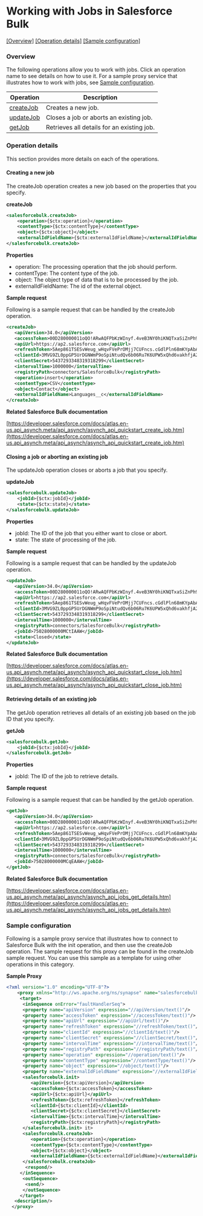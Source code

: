 # Working with Jobs in Salesforce Bulk

[[Overview]](#overview)  [[Operation details]](#operation-details)  [[Sample configuration]](#sample-configuration)

### Overview 

The following operations allow you to work with jobs. Click an operation name to see details on how to use it.
For a sample proxy service that illustrates how to work with jobs, see [Sample configuration](#sample-configuration).

| Operation        | Description |
| ------------- |-------------|
| [createJob](#creating-a-new-job)    | Creates a new job. |
| [updateJob](#closing-a-job-or-aborting-an-existing-job)      | Closes a job or aborts an existing job. |
| [getJob](#retrieving-details-of-an-existing-job)      | Retrieves all details for an existing job. |

### Operation details

This section provides more details on each of the operations.

#### Creating a new job
The createJob operation creates a new job based on the properties that you specify.

**createJob**
```xml
<salesforcebulk.createJob>
    <operation>{$ctx:operation}</operation>
    <contentType>{$ctx:contentType}</contentType>
    <object>{$ctx:object}</object>
    <externalIdFieldName>{$ctx:externalIdFieldName}</externalIdFieldName>
</salesforcebulk.createJob>
```

**Properties**
* operation: The processing operation that the job should perform.
* contentType: The content type of the job.
* object: The object type of data that is to be processed by the job.
* externalIdFieldName: The id of the external object.

**Sample request**

Following is a sample request that can be handled by the createJob operation.

```xml
<createJob>
   <apiVersion>34.0</apiVersion>
   <accessToken>00D280000011oQO!ARwAQFPbKzWInyf.4veB3NY0hiKNQTxaSiZnPh9AybHplDpix34y_UOdwiKcL3e1_IquaUuO3A54A4thmSplNUQei9ARsNFV</accessToken>
   <apiUrl>https://ap2.salesforce.com</apiUrl>
   <refreshToken>5Aep861TSESvWeug_wHqvFVePrOMjj7CUFncs.cGdlPln68mKYpAbAJ9l7A5FTFsmqFY8Jl0m6fkIMWkIKc4WKL</refreshToken>
   <clientId>3MVG9ZL0ppGP5UrDGNWmP9oSpiNtudQv6b06Ru7K6UPW5xQhd6vakhfjA2HUGsLSpDOQmO8JGozttODpABcnY</clientId>
   <clientSecret>5437293348319318299</clientSecret>
   <intervalTime>1000000</intervalTime>
   <registryPath>connectors/SalesforceBulk</registryPath>
   <operation>insert</operation>
   <contentType>CSV</contentType>
   <object>Contact</object>
   <externalIdFieldName>Languages__c</externalIdFieldName>
</createJob>
```

**Related Salesforce Bulk documentation**

[https://developer.salesforce.com/docs/atlas.en-us.api_asynch.meta/api_asynch/asynch_api_quickstart_create_job.htm](https://developer.salesforce.com/docs/atlas.en-us.api_asynch.meta/api_asynch/asynch_api_quickstart_create_job.htm)

#### Closing a job or aborting an existing job

The updateJob operation closes or aborts a job that you specify.

**updateJob**
```xml
<salesforcebulk.updateJob>
    <jobId>{$ctx:jobId}</jobId>
    <state>{$ctx:state}</state>
</salesforcebulk.updateJob>
```

**Properties**
* jobId: The ID of the job that you either want to close or abort.
* state: The state of processing of the job.

**Sample request**

Following is a sample request that can be handled by the updateJob operation.

```xml
<updateJob>
   <apiVersion>34.0</apiVersion>
   <accessToken>00D280000011oQO!ARwAQFPbKzWInyf.4veB3NY0hiKNQTxaSiZnPh9AybHplDpix34y_UOdwiKcL3e1_IquaUuO3A54A4thmSplNUQei9ARsNFV</accessToken>
   <apiUrl>https://ap2.salesforce.com</apiUrl>
   <refreshToken>5Aep861TSESvWeug_wHqvFVePrOMjj7CUFncs.cGdlPln68mKYpAbAJ9l7A5FTFsmqFY8Jl0m6fkIMWkIKc4WKL</refreshToken>
   <clientId>3MVG9ZL0ppGP5UrDGNWmP9oSpiNtudQv6b06Ru7K6UPW5xQhd6vakhfjA2HUGsLSpDOQmO8JGozttODpABcnY</clientId>
   <clientSecret>5437293348319318299</clientSecret>
   <intervalTime>1000000</intervalTime>
   <registryPath>connectors/SalesforceBulk</registryPath>
   <jobId>75028000000MCtIAAW</jobId>
   <state>Closed</state>
</updateJob>
```
**Related Salesforce Bulk documentation**

[https://developer.salesforce.com/docs/atlas.en-us.api_asynch.meta/api_asynch/asynch_api_quickstart_close_job.htm](https://developer.salesforce.com/docs/atlas.en-us.api_asynch.meta/api_asynch/asynch_api_quickstart_close_job.htm)

#### Retrieving details of an existing job

The getJob operation retrieves all details of an existing job based on the job ID that you specify.

**getJob**
```xml
<salesforcebulk.getJob>
    <jobId>{$ctx:jobId}</jobId>
</salesforcebulk.getJob>
```

**Properties**
* jobId: The ID of the job to retrieve details.

**Sample request**

Following is a sample request that can be handled by the getJob operation.

```xml
<getJob>
   <apiVersion>34.0</apiVersion>
   <accessToken>00D280000011oQO!ARwAQFPbKzWInyf.4veB3NY0hiKNQTxaSiZnPh9AybHplDpix34y_UOdwiKcL3e1_IquaUuO3A54A4thmSplNUQei9ARsNFV</accessToken>
   <apiUrl>https://ap2.salesforce.com</apiUrl>
   <refreshToken>5Aep861TSESvWeug_wHqvFVePrOMjj7CUFncs.cGdlPln68mKYpAbAJ9l7A5FTFsmqFY8Jl0m6fkIMWkIKc4WKL</refreshToken>
   <clientId>3MVG9ZL0ppGP5UrDGNWmP9oSpiNtudQv6b06Ru7K6UPW5xQhd6vakhfjA2HUGsLSpDOQmO8JGozttODpABcnY</clientId>
   <clientSecret>5437293348319318299</clientSecret>
   <intervalTime>1000000</intervalTime>
   <registryPath>connectors/SalesforceBulk</registryPath>
   <jobId>75028000000MCqEAAW</jobId>
</getJob>
```
**Related Salesforce Bulk documentation**

[https://developer.salesforce.com/docs/atlas.en-us.api_asynch.meta/api_asynch/asynch_api_jobs_get_details.htm](https://developer.salesforce.com/docs/atlas.en-us.api_asynch.meta/api_asynch/asynch_api_jobs_get_details.htm)

### Sample configuration

Following is a sample proxy service that illustrates how to connect to Salesforce Bulk with the init operation, and then use the createJob operation. The sample request for this proxy can be found in the createJob sample request. You can use this sample as a template for using other operations in this category.

**Sample Proxy**
```xml
<?xml version="1.0" encoding="UTF-8"?>
    <proxy xmlns="http://ws.apache.org/ns/synapse" name="salesforcebulk_createJob" transports="https,http" statistics="disable" trace="disable" startOnLoad="true">
     <target>
      <inSequence onError="faultHandlerSeq">
      <property name="apiVersion" expression="//apiVersion/text()"/>
      <property name="accessToken" expression="//accessToken/text()"/>
      <property name="apiUrl" expression="//apiUrl/text()"/>
      <property name="refreshToken" expression="//refreshToken/text()"/>
      <property name="clientId" expression="//clientId/text()"/>
      <property name="clientSecret" expression="//clientSecret/text()"/>
      <property name="intervalTime" expression="//intervalTime/text()"/>
      <property name="registryPath" expression="//registryPath/text()"/>
      <property name="operation" expression="//operation/text()"/>
      <property name="contentType" expression="//contentType/text()"/>
      <property name="object" expression="//object/text()"/>   
      <property name="externalIdFieldName" expression="//externalIdFieldName"/>
      <salesforcebulk.init>
         <apiVersion>{$ctx:apiVersion}</apiVersion>
         <accessToken>{$ctx:accessToken}</accessToken>
         <apiUrl>{$ctx:apiUrl}</apiUrl>
         <refreshToken>{$ctx:refreshToken}</refreshToken>
         <clientId>{$ctx:clientId}</clientId>
         <clientSecret>{$ctx:clientSecret}</clientSecret>
         <intervalTime>{$ctx:intervalTime}</intervalTime>
         <registryPath>{$ctx:registryPath}</registryPath>
      </salesforcebulk.init> it>
      <salesforcebulk.createJob>
         <operation>{$ctx:operation}</operation>
         <contentType>{$ctx:contentType}</contentType>
         <object>{$ctx:object}</object>
         <externalIdFieldName>{$ctx:externalIdFieldName}</externalIdFieldName>
      </salesforcebulk.createJob>
       <respond/>
     </inSequence>
      <outSequence>
       <send/>
      </outSequence>
     </target>
   <description/>
  </proxy>
```

